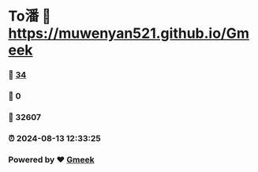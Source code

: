 # To潘 :link: https://muwenyan521.github.io/Gmeek 
### :page_facing_up: [34](https://muwenyan521.github.io/Gmeek/tag.html) 
### :speech_balloon: 0 
### :hibiscus: 32607 
### :alarm_clock: 2024-08-13 12:33:25 
### Powered by :heart: [Gmeek](https://github.com/Meekdai/Gmeek)
